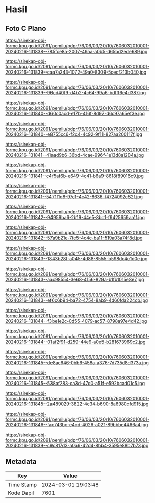 # Hasil

## Foto C Plano

https://sirekap-obj-formc.kpu.go.id/2091/pemilu/pdpr/76/06/03/20/10/7606032010001-20240216-131838--785fce8a-2007-49aa-a0b5-d65bd2ede689.jpg

https://sirekap-obj-formc.kpu.go.id/2091/pemilu/pdpr/76/06/03/20/10/7606032010001-20240216-131839--caa7a243-1072-49a0-8309-5cecf213b040.jpg

https://sirekap-obj-formc.kpu.go.id/2091/pemilu/pdpr/76/06/03/20/10/7606032010001-20240216-131839--96cd40f9-d4b2-4c64-99a6-bdfff6e4d387.jpg

https://sirekap-obj-formc.kpu.go.id/2091/pemilu/pdpr/76/06/03/20/10/7606032010001-20240216-131840--d60c0acd-e17b-416f-8d97-d6c97a65ef3e.jpg

https://sirekap-obj-formc.kpu.go.id/2091/pemilu/pdpr/76/06/03/20/10/7606032010001-20240216-131840--e8755cc6-f2c4-4c92-9f11-827aa200117f.jpg

https://sirekap-obj-formc.kpu.go.id/2091/pemilu/pdpr/76/06/03/20/10/7606032010001-20240216-131841--41aad9b6-36bd-4cae-996f-1e13d8a1284a.jpg

https://sirekap-obj-formc.kpu.go.id/2091/pemilu/pdpr/76/06/03/20/10/7606032010001-20240216-131841--c4f5af6b-e649-4c41-b6a9-8618f89016c9.jpg

https://sirekap-obj-formc.kpu.go.id/2091/pemilu/pdpr/76/06/03/20/10/7606032010001-20240216-131841--5471f1d8-97c1-4c42-8636-f4724092c82f.jpg

https://sirekap-obj-formc.kpu.go.id/2091/pemilu/pdpr/76/06/03/20/10/7606032010001-20240216-131842--94959ba6-2b19-44e5-8bc1-f9425659aa1f.jpg

https://sirekap-obj-formc.kpu.go.id/2091/pemilu/pdpr/76/06/03/20/10/7606032010001-20240216-131842--57a9b21e-7fe5-4c4c-ba11-519a03a74f8d.jpg

https://sirekap-obj-formc.kpu.go.id/2091/pemilu/pdpr/76/06/03/20/10/7606032010001-20240216-131843--1843b28f-a045-4d88-8555-b598dc4c1d0e.jpg

https://sirekap-obj-formc.kpu.go.id/2091/pemilu/pdpr/76/06/03/20/10/7606032010001-20240216-131843--aac98554-3e68-4156-829a-b1fb1015e8e7.jpg

https://sirekap-obj-formc.kpu.go.id/2091/pemilu/pdpr/76/06/03/20/10/7606032010001-20240216-131843--ef6c6b94-ba72-4754-8ab9-4d60fda224cb.jpg

https://sirekap-obj-formc.kpu.go.id/2091/pemilu/pdpr/76/06/03/20/10/7606032010001-20240216-131844--f3be1e2c-0d55-4079-ac57-8798a97e4d42.jpg

https://sirekap-obj-formc.kpu.go.id/2091/pemilu/pdpr/76/06/03/20/10/7606032010001-20240216-131844--01af2f91-d259-44e9-a0e5-b281673969c2.jpg

https://sirekap-obj-formc.kpu.go.id/2091/pemilu/pdpr/76/06/03/20/10/7606032010001-20240216-131845--de8ac646-0bb6-458a-a376-7d735d8d373a.jpg

https://sirekap-obj-formc.kpu.go.id/2091/pemilu/pdpr/76/06/03/20/10/7606032010001-20240216-131845--538af283-ca3d-47d0-a51f-e592bcad01c5.jpg

https://sirekap-obj-formc.kpu.go.id/2091/pemilu/pdpr/76/06/03/20/10/7606032010001-20240216-131845--2a489029-3822-4c34-b690-8a6980cfd915.jpg

https://sirekap-obj-formc.kpu.go.id/2091/pemilu/pdpr/76/06/03/20/10/7606032010001-20240216-131846--fac743bc-e4cd-4026-a021-89bbbe4466a4.jpg

https://sirekap-obj-formc.kpu.go.id/2091/pemilu/pdpr/76/06/03/20/10/7606032010001-20240216-131839--c9c817d3-a0a6-42d4-8bb4-3595e88b7b73.jpg


## Metadata

| Key        | Value               |
| ---------- | ------------------- |
| Time Stamp | 2024-03-01 19:03:48 |
| Kode Dapil | 7601                |



